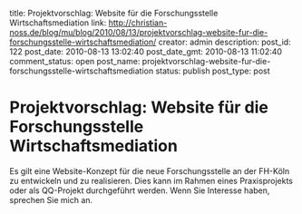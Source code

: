 title: Projektvorschlag: Website für die Forschungsstelle Wirtschaftsmediation
link: http://christian-noss.de/blog/mu/blog/2010/08/13/projektvorschlag-website-fur-die-forschungsstelle-wirtschaftsmediation/
creator: admin
description: 
post_id: 122
post_date: 2010-08-13 13:02:40
post_date_gmt: 2010-08-13 11:02:40
comment_status: open
post_name: projektvorschlag-website-fur-die-forschungsstelle-wirtschaftsmediation
status: publish
post_type: post

# Projektvorschlag: Website für die Forschungsstelle Wirtschaftsmediation

Es gilt eine Website-Konzept für die neue Forschungsstelle an der FH-Köln zu entwickeln und zu realisieren. Dies kann im Rahmen eines Praxisprojekts oder als QQ-Projekt durchgeführt werden. Wenn Sie Interesse haben, sprechen Sie mich an.